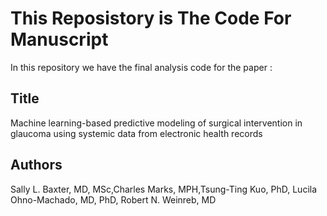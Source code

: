 # This Reposistory is The Code For Manuscript

In this repository we have the final analysis code for the paper :

## Title

Machine learning-based predictive modeling of surgical intervention in glaucoma using systemic data from electronic health records

## Authors

Sally L. Baxter, MD, MSc,Charles Marks, MPH,Tsung-Ting Kuo, PhD, Lucila Ohno-Machado, MD, PhD, Robert N. Weinreb, MD 

